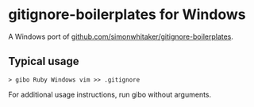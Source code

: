 gitignore-boilerplates for Windows
==================================

A Windows port of [github.com/simonwhitaker/gitignore-boilerplates](https://github.com/simonwhitaker/gitignore-boilerplates).

Typical usage
-------------

```
> gibo Ruby Windows vim >> .gitignore
```

For additional usage instructions, run gibo without arguments.

